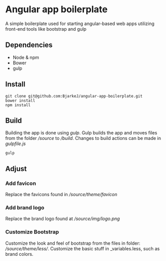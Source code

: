 # Angular app boilerplate
A simple boilerplate used for starting angular-based web apps utilizing front-end tools like bootstrap and gulp

## Dependencies
- Node & npm
- Bower
- gulp

## Install
```
git clone git@github.com:BjarkeJ/angular-app-boilerplate.git
bower install
npm install
```

## Build
Building the app is done using *gulp*. Gulp builds the app and moves files from the folder */source* to */build*. Changes to build actions can be made in *gulpfile.js*
```
gulp
```

## Adjust

### Add favicon
Replace the favicons found in */source/theme/favicon*


### Add brand logo
Replace the brand logo found at */source/img/logo.png*



### Customize Bootstrap
Customize the look and feel of bootstrap from the files in folder: */source/theme/less/*. Customize the basic stuff in _variables.less, such as brand colors.



